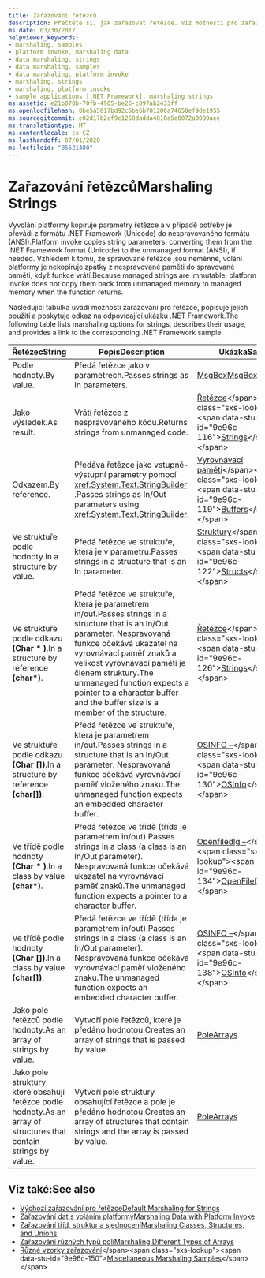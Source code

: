 ```yaml
---
title: Zařazování řetězců
description: Přečtěte si, jak zařazovat řetězce. Viz možnosti pro zařazování řetězců podle hodnoty nebo odkazu, jako výsledek, ve struktuře nebo třídě podle hodnoty nebo odkazu a dalších.
ms.date: 03/30/2017
helpviewer_keywords:
- marshaling, samples
- platform invoke, marshaling data
- data marshaling, strings
- data marshaling, samples
- data marshaling, platform invoke
- marshaling. strings
- marshaling, platform invoke
- sample applications [.NET Framework], marshaling strings
ms.assetid: e21b078b-70fb-4905-be26-c097ab2433ff
ms.openlocfilehash: 0be5a5817bd92c5be6b701200a74650ef9de1955
ms.sourcegitcommit: e02d17b2cf9c1258dadda4810a5e6072a0089aee
ms.translationtype: MT
ms.contentlocale: cs-CZ
ms.lasthandoff: 07/01/2020
ms.locfileid: "85621480"
---
```

# <a name="marshaling-strings"></a><span data-ttu-id="9e96c-104">Zařazování řetězců</span><span class="sxs-lookup"><span data-stu-id="9e96c-104">Marshaling Strings</span></span>
<span data-ttu-id="9e96c-105">Vyvolání platformy kopíruje parametry řetězce a v případě potřeby je převádí z formátu .NET Framework (Unicode) do nespravovaného formátu (ANSI).</span><span class="sxs-lookup"><span data-stu-id="9e96c-105">Platform invoke copies string parameters, converting them from the .NET Framework format (Unicode) to the unmanaged format (ANSI), if needed.</span></span> <span data-ttu-id="9e96c-106">Vzhledem k tomu, že spravované řetězce jsou neměnné, volání platformy je nekopíruje zpátky z nespravované paměti do spravované paměti, když funkce vrátí.</span><span class="sxs-lookup"><span data-stu-id="9e96c-106">Because managed strings are immutable, platform invoke does not copy them back from unmanaged memory to managed memory when the function returns.</span></span>  
  
 <span data-ttu-id="9e96c-107">Následující tabulka uvádí možnosti zařazování pro řetězce, popisuje jejich použití a poskytuje odkaz na odpovídající ukázku .NET Framework.</span><span class="sxs-lookup"><span data-stu-id="9e96c-107">The following table lists marshaling options for strings, describes their usage, and provides a link to the corresponding .NET Framework sample.</span></span>  
  
|<span data-ttu-id="9e96c-108">Řetězec</span><span class="sxs-lookup"><span data-stu-id="9e96c-108">String</span></span>|<span data-ttu-id="9e96c-109">Popis</span><span class="sxs-lookup"><span data-stu-id="9e96c-109">Description</span></span>|<span data-ttu-id="9e96c-110">Ukázka</span><span class="sxs-lookup"><span data-stu-id="9e96c-110">Sample</span></span>|  
|------------|-----------------|------------|  
|<span data-ttu-id="9e96c-111">Podle hodnoty.</span><span class="sxs-lookup"><span data-stu-id="9e96c-111">By value.</span></span>|<span data-ttu-id="9e96c-112">Předá řetězce jako v parametrech.</span><span class="sxs-lookup"><span data-stu-id="9e96c-112">Passes strings as In parameters.</span></span>|[<span data-ttu-id="9e96c-113">MsgBox</span><span class="sxs-lookup"><span data-stu-id="9e96c-113">MsgBox</span></span>](msgbox-sample.md)|  
|<span data-ttu-id="9e96c-114">Jako výsledek.</span><span class="sxs-lookup"><span data-stu-id="9e96c-114">As result.</span></span>|<span data-ttu-id="9e96c-115">Vrátí řetězce z nespravovaného kódu.</span><span class="sxs-lookup"><span data-stu-id="9e96c-115">Returns strings from unmanaged code.</span></span>|<span data-ttu-id="9e96c-116">[Řetězce](https://docs.microsoft.com/previous-versions/dotnet/netframework-4.0/e765dyyy(v=vs.100))</span><span class="sxs-lookup"><span data-stu-id="9e96c-116">[Strings](https://docs.microsoft.com/previous-versions/dotnet/netframework-4.0/e765dyyy(v=vs.100))</span></span>|  
|<span data-ttu-id="9e96c-117">Odkazem.</span><span class="sxs-lookup"><span data-stu-id="9e96c-117">By reference.</span></span>|<span data-ttu-id="9e96c-118">Předává řetězce jako vstupně-výstupní parametry pomocí <xref:System.Text.StringBuilder> .</span><span class="sxs-lookup"><span data-stu-id="9e96c-118">Passes strings as In/Out parameters using <xref:System.Text.StringBuilder>.</span></span>|<span data-ttu-id="9e96c-119">[Vyrovnávací paměti](https://docs.microsoft.com/previous-versions/dotnet/netframework-4.0/x3txb6xc(v=vs.100))</span><span class="sxs-lookup"><span data-stu-id="9e96c-119">[Buffers](https://docs.microsoft.com/previous-versions/dotnet/netframework-4.0/x3txb6xc(v=vs.100))</span></span>|  
|<span data-ttu-id="9e96c-120">Ve struktuře podle hodnoty.</span><span class="sxs-lookup"><span data-stu-id="9e96c-120">In a structure by value.</span></span>|<span data-ttu-id="9e96c-121">Předá řetězce ve struktuře, která je v parametru.</span><span class="sxs-lookup"><span data-stu-id="9e96c-121">Passes strings in a structure that is an In parameter.</span></span>|<span data-ttu-id="9e96c-122">[Struktury](https://docs.microsoft.com/previous-versions/dotnet/netframework-4.0/eadtsekz(v=vs.100))</span><span class="sxs-lookup"><span data-stu-id="9e96c-122">[Structs](https://docs.microsoft.com/previous-versions/dotnet/netframework-4.0/eadtsekz(v=vs.100))</span></span>|  
|<span data-ttu-id="9e96c-123">Ve struktuře podle odkazu **(Char \* )**.</span><span class="sxs-lookup"><span data-stu-id="9e96c-123">In a structure by reference **(char\*)**.</span></span>|<span data-ttu-id="9e96c-124">Předá řetězce ve struktuře, která je parametrem in/out.</span><span class="sxs-lookup"><span data-stu-id="9e96c-124">Passes strings in a structure that is an In/Out parameter.</span></span> <span data-ttu-id="9e96c-125">Nespravovaná funkce očekává ukazatel na vyrovnávací paměť znaků a velikost vyrovnávací paměti je členem struktury.</span><span class="sxs-lookup"><span data-stu-id="9e96c-125">The unmanaged function expects a pointer to a character buffer and the buffer size is a member of the structure.</span></span>|<span data-ttu-id="9e96c-126">[Řetězce](https://docs.microsoft.com/previous-versions/dotnet/netframework-4.0/e765dyyy(v=vs.100))</span><span class="sxs-lookup"><span data-stu-id="9e96c-126">[Strings](https://docs.microsoft.com/previous-versions/dotnet/netframework-4.0/e765dyyy(v=vs.100))</span></span>|  
|<span data-ttu-id="9e96c-127">Ve struktuře podle odkazu **(Char [])**.</span><span class="sxs-lookup"><span data-stu-id="9e96c-127">In a structure by reference **(char[])**.</span></span>|<span data-ttu-id="9e96c-128">Předá řetězce ve struktuře, která je parametrem in/out.</span><span class="sxs-lookup"><span data-stu-id="9e96c-128">Passes strings in a structure that is an In/Out parameter.</span></span> <span data-ttu-id="9e96c-129">Nespravovaná funkce očekává vyrovnávací paměť vloženého znaku.</span><span class="sxs-lookup"><span data-stu-id="9e96c-129">The unmanaged function expects an embedded character buffer.</span></span>|<span data-ttu-id="9e96c-130">[OSINFO –](https://docs.microsoft.com/previous-versions/dotnet/netframework-4.0/795sy883(v=vs.100))</span><span class="sxs-lookup"><span data-stu-id="9e96c-130">[OSInfo](https://docs.microsoft.com/previous-versions/dotnet/netframework-4.0/795sy883(v=vs.100))</span></span>|  
|<span data-ttu-id="9e96c-131">Ve třídě podle hodnoty **(Char \* )**.</span><span class="sxs-lookup"><span data-stu-id="9e96c-131">In a class by value **(char\*)**.</span></span>|<span data-ttu-id="9e96c-132">Předá řetězce ve třídě (třída je parametrem in/out).</span><span class="sxs-lookup"><span data-stu-id="9e96c-132">Passes strings in a class (a class is an In/Out parameter).</span></span> <span data-ttu-id="9e96c-133">Nespravovaná funkce očekává ukazatel na vyrovnávací paměť znaků.</span><span class="sxs-lookup"><span data-stu-id="9e96c-133">The unmanaged function expects a pointer to a character buffer.</span></span>|<span data-ttu-id="9e96c-134">[Openfiledlg –](https://docs.microsoft.com/previous-versions/dotnet/netframework-4.0/w5tyztk9(v=vs.100))</span><span class="sxs-lookup"><span data-stu-id="9e96c-134">[OpenFileDlg](https://docs.microsoft.com/previous-versions/dotnet/netframework-4.0/w5tyztk9(v=vs.100))</span></span>|  
|<span data-ttu-id="9e96c-135">Ve třídě podle hodnoty **(Char [])**.</span><span class="sxs-lookup"><span data-stu-id="9e96c-135">In a class by value **(char[])**.</span></span>|<span data-ttu-id="9e96c-136">Předá řetězce ve třídě (třída je parametrem in/out).</span><span class="sxs-lookup"><span data-stu-id="9e96c-136">Passes strings in a class (a class is an In/Out parameter).</span></span> <span data-ttu-id="9e96c-137">Nespravovaná funkce očekává vyrovnávací paměť vloženého znaku.</span><span class="sxs-lookup"><span data-stu-id="9e96c-137">The unmanaged function expects an embedded character buffer.</span></span>|<span data-ttu-id="9e96c-138">[OSINFO –](https://docs.microsoft.com/previous-versions/dotnet/netframework-4.0/795sy883(v=vs.100))</span><span class="sxs-lookup"><span data-stu-id="9e96c-138">[OSInfo](https://docs.microsoft.com/previous-versions/dotnet/netframework-4.0/795sy883(v=vs.100))</span></span>|  
|<span data-ttu-id="9e96c-139">Jako pole řetězců podle hodnoty.</span><span class="sxs-lookup"><span data-stu-id="9e96c-139">As an array of strings by value.</span></span>|<span data-ttu-id="9e96c-140">Vytvoří pole řetězců, které je předáno hodnotou.</span><span class="sxs-lookup"><span data-stu-id="9e96c-140">Creates an array of strings that is passed by value.</span></span>|[<span data-ttu-id="9e96c-141">Pole</span><span class="sxs-lookup"><span data-stu-id="9e96c-141">Arrays</span></span>](marshaling-different-types-of-arrays.md)|  
|<span data-ttu-id="9e96c-142">Jako pole struktury, které obsahují řetězce podle hodnoty.</span><span class="sxs-lookup"><span data-stu-id="9e96c-142">As an array of structures that contain strings by value.</span></span>|<span data-ttu-id="9e96c-143">Vytvoří pole struktury obsahující řetězce a pole je předáno hodnotou.</span><span class="sxs-lookup"><span data-stu-id="9e96c-143">Creates an array of structures that contain strings and the array is passed by value.</span></span>|[<span data-ttu-id="9e96c-144">Pole</span><span class="sxs-lookup"><span data-stu-id="9e96c-144">Arrays</span></span>](marshaling-different-types-of-arrays.md)|  
  
## <a name="see-also"></a><span data-ttu-id="9e96c-145">Viz také:</span><span class="sxs-lookup"><span data-stu-id="9e96c-145">See also</span></span>

- [<span data-ttu-id="9e96c-146">Výchozí zařazování pro řetězce</span><span class="sxs-lookup"><span data-stu-id="9e96c-146">Default Marshaling for Strings</span></span>](default-marshaling-for-strings.md)
- [<span data-ttu-id="9e96c-147">Zařazování dat s voláním platformy</span><span class="sxs-lookup"><span data-stu-id="9e96c-147">Marshaling Data with Platform Invoke</span></span>](marshaling-data-with-platform-invoke.md)
- [<span data-ttu-id="9e96c-148">Zařazování tříd, struktur a sjednocení</span><span class="sxs-lookup"><span data-stu-id="9e96c-148">Marshaling Classes, Structures, and Unions</span></span>](marshaling-classes-structures-and-unions.md)
- [<span data-ttu-id="9e96c-149">Zařazování různých typů polí</span><span class="sxs-lookup"><span data-stu-id="9e96c-149">Marshaling Different Types of Arrays</span></span>](marshaling-different-types-of-arrays.md)
- <span data-ttu-id="9e96c-150">[Různé vzorky zařazování](https://docs.microsoft.com/previous-versions/dotnet/netframework-4.0/ss9sb93t(v=vs.100))</span><span class="sxs-lookup"><span data-stu-id="9e96c-150">[Miscellaneous Marshaling Samples](https://docs.microsoft.com/previous-versions/dotnet/netframework-4.0/ss9sb93t(v=vs.100))</span></span>

